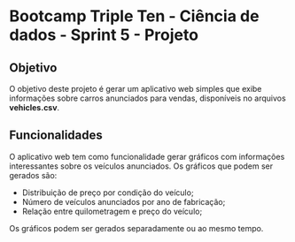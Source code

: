# Bootcamp Triple Ten - Ciência de dados - Sprint 5 - Projeto

## Objetivo

O objetivo deste projeto é gerar um aplicativo web simples que exibe informações sobre carros anunciados para vendas, disponíveis no arquivos **vehicles.csv**.

## Funcionalidades

O aplicativo web tem como funcionalidade gerar gráficos com informações interessantes sobre os veículos anunciados. Os gráficos que podem ser gerados são:
- Distribuição de preço por condição do veículo;
- Número de veículos anunciados por ano de fabricação;
- Relação entre quilometragem e preço do veículo;

Os gráficos podem ser gerados separadamente ou ao mesmo tempo.